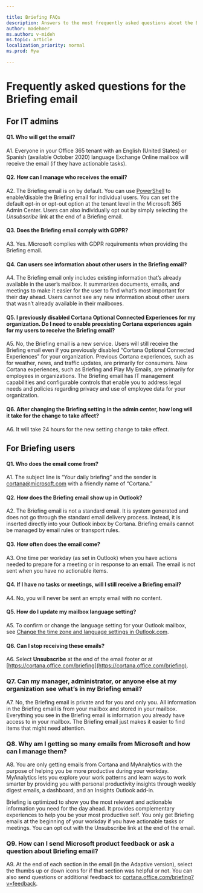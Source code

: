 ```yaml
---

title: Briefing FAQs
description: Answers to the most frequently asked questions about the Briefing email
author: madehmer
ms.author: v-mideh
ms.topic: article
localization_priority: normal 
ms.prod: Mya

---
```


# Frequently asked questions for the Briefing email

## For IT admins

#### Q1. Who will get the email?

A1. Everyone in your Office 365 tenant with an English (United States) or Spanish (available October 2020) language Exchange Online mailbox will receive the email (if they have actionable tasks).

#### Q2. How can I manage who receives the email?  

A2. The Briefing email is on by default. You can use [PowerShell](be-admin.md) to enable/disable the Briefing email for individual users. You can set the default opt-in or opt-out option at the tenant level in the Microsoft 365 Admin Center. Users can also individually opt out by simply selecting the *Unsubscribe* link at the end of a Briefing email.

#### Q3. Does the Briefing email comply with GDPR?

A3. Yes. Microsoft complies with GDPR requirements when providing the Briefing email.

#### Q4. Can users see information about other users in the Briefing email?

A4. The Briefing email only includes existing information that’s already available in the user’s mailbox. It summarizes documents, emails, and meetings to make it easier for the user to find what’s most important for their day ahead. Users cannot see any new information about other users that wasn’t already available in their mailboxes.  

#### Q5. I previously disabled Cortana Optional Connected Experiences for my organization. Do I need to enable preexisting Cortana experiences again for my users to receive the Briefing email?  

A5. No, the Briefing email is a new service. Users will still receive the Briefing email even if you previously disabled “Cortana Optional Connected Experiences” for your organization. Previous Cortana experiences, such as for weather, news, and traffic updates, are primarily for consumers. New Cortana experiences, such as Briefing and Play My Emails, are primarily for employees in organizations. The Briefing email has IT management capabilities and configurable controls that enable you to address legal needs and policies regarding privacy and use of employee data for your organization.

#### Q6. After changing the Briefing setting in the admin center, how long will it take for the change to take affect?

A6. It will take 24 hours for the new setting change to take effect.

## For Briefing users

#### Q1. Who does the email come from?  

A1. The subject line is “Your daily briefing” and the sender is cortana@microsoft.com with a friendly name of “Cortana.”

#### Q2. How does the Briefing email show up in Outlook?

A2. The Briefing email is not a standard email. It is system generated and does not go through the standard email delivery process. Instead, it is inserted directly into your Outlook inbox by Cortana. Briefing emails cannot be managed by email rules or transport rules.

#### Q3. How often does the email come?  

A3. One time per workday (as set in Outlook) when you have actions needed to prepare for a meeting or in response to an email. The email is not sent when you have no actionable items.

#### Q4. If I have no tasks or meetings, will I still receive a Briefing email?  

A4. No, you will never be sent an empty email with no content.

#### Q5. How do I update my mailbox language setting?  

A5. To confirm or change the language setting for your Outlook mailbox, see [Change the time zone and language settings in Outlook.com](https://support.microsoft.com/office/change-the-time-zone-and-language-settings-in-outlook-com-8a34d50d-81b4-40c2-b304-b3d043566389).

#### Q6. Can I stop receiving these emails?  

A6. Select **Unsubscribe** at the end of the email footer or at [https://cortana.office.com/briefing](https://cortana.office.com/briefing).

### Q7. Can my manager, administrator, or anyone else at my organization see what’s in my Briefing email?

A7. No, the Briefing email is private and for you and only you. All information in the Briefing email is from your mailbox and stored in your mailbox. Everything you see in the Briefing email is information you already have access to in your mailbox. The Briefing email just makes it easier to find items that might need attention.

### Q8. Why am I getting so many emails from Microsoft and how can I manage them?  

A8. You are only getting emails from Cortana and MyAnalytics with the purpose of helping you be more productive during your workday. MyAnalytics lets you explore your work patterns and learn ways to work smarter by providing you with personal productivity insights through weekly digest emails, a dashboard, and an Insights Outlook add-in.  

Briefing is optimized to show you the most relevant and actionable information you need for the day ahead. It provides complementary experiences to help you be your most productive self. You only get Briefing emails at the beginning of your workday if you have actionable tasks or meetings. You can opt out with the Unsubscribe link at the end of the email.

### Q9. How can I send Microsoft product feedback or ask a question about Briefing email?

A9. At the end of each section in the email (in the Adaptive version), select the thumbs up or down icons for if that section was helpful or not. You can also send questions or additional feedback to: [cortana.office.com/briefing?v=feedback](https://cortana.office.com/briefing?v=feedback).
